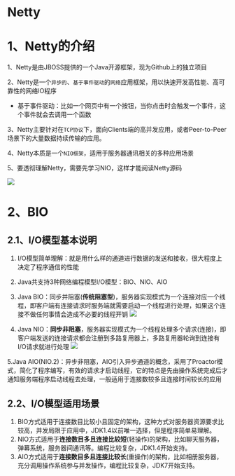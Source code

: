 # Netty


# 1、Netty的介绍

1、Netty是由JBOSS提供的一个Java开源框架，现为Github上的独立项目

2、Netty是一个`异步的`、`基于事件驱动`的`网络`应用框架，用以快速开发高性能、高可靠性的网络IO程序
-	基于事件驱动：比如一个网页中有一个按钮，当你点击时会触发一个事件，这个事件就会去调用一个函数

3、Netty主要针对在`TCP协议`下，面向Clients端的高并发应用，或者Peer-to-Peer场景下的大量数据持续传输的应用。

4、Netty本质是一个`NIO框架`，适用于服务器通讯相关的多种应用场景

5、要透彻理解Netty，需要先学习NIO，这样才能阅读Netty源码

![](https://cdn.jsdelivr.net/gh/cloverfelix/image/image/20210906172744.png)

# 2、BIO

## 2.1、I/O模型基本说明

1. I/O模型简单理解：就是用什么样的通道进行数据的发送和接收，很大程度上决定了程序通信的性能
2. Java共支持3种网络编程模型I/O模型：BIO、NIO、AIO
3. Java BIO：同步并阻塞(**传统阻塞型**)，服务器实现模式为一个连接对应一个线程，即客户端有连接请求时服务端就需要启动一个线程进行处理，如果这个连接不做任何事情会造成不必要的线程开销
![](https://cdn.jsdelivr.net/gh/cloverfelix/image/image/20210906205501.png)

4. Java NIO：**同步非阻塞**，服务器实现模式为一个线程处理多个请求(连接)，即客户端发送的连接请求都会注册到多路复用器上，多路复用器轮询到连接有I/O请求就进行处理
![](https://cdn.jsdelivr.net/gh/cloverfelix/image/image/20210906205426.png)

5.Java AIO(NIO.2)：异步非阻塞，AIO引入异步通道的概念，采用了Proactor模式，简化了程序编写，有效的请求才启动线程，它的特点是先由操作系统完成后才通知服务端程序启动线程去处理，一般适用于连接数较多且连接时间较长的应用 

## 2.2、I/O模型适用场景

1. BIO方式适用于连接数目比较小且固定的架构，这种方式对服务器资源要求比较高，并发局限于应用中，JDK1.4以前唯一选择，但是程序简单易理解。
2. NIO方式适用于**连接数目多且连接比较短**(轻操作)的架构，比如聊天服务器，弹幕系统，服务器间通讯等。编程比较复杂，JDK1.4开始支持。
3. AIO方式适用于**连接数目多且连接比较长**(重操作)的架构，比如相册服务器，充分调用操作系统参与并发操作，编程比较复杂，JDK7开始支持。

